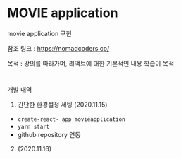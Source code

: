 # MOVIE application

movie application 구현

참조 링크 : https://nomadcoders.co/

목적 : 강의를 따라가며, 리액트에 대한 기본적인 내용 학습이 목적
#
개발 내역

1. 간단한 환경설정 세팅 (2020.11.15)

- `create-react- app movieapplication`
- `yarn start`
- github repository 연동 

2. (2020.11.16)
